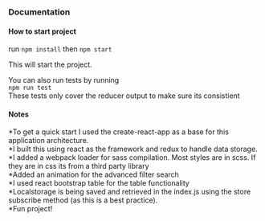 ### Documentation

#### How to start project
run ```npm install```
then ```npm start```

This will start the project.  

You can also run tests by running  
```npm run test```  
These tests only cover the reducer output to make sure its consistient  

#### Notes

*To get a quick start I used the create-react-app as a base for this application architecture.   
*I built this using react as the framework and redux to handle data storage.  
*I added a webpack loader for sass compilation. Most styles are in scss. If they are in css its from a third party library  
*Added an animation for the advanced filter search  
*I used react bootstrap table for the table functionality  
*Localstorage is being saved and retrieved in the index.js using the store subscribe method (as this is a best practice).  
*Fun project!